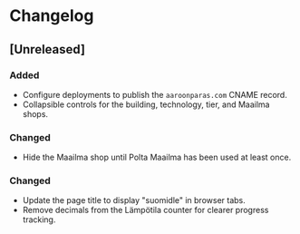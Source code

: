 # Changelog

## [Unreleased]
### Added
- Configure deployments to publish the `aaroonparas.com` CNAME record.
- Collapsible controls for the building, technology, tier, and Maailma shops.

### Changed
- Hide the Maailma shop until Polta Maailma has been used at least once.
### Changed
- Update the page title to display "suomidle" in browser tabs.
- Remove decimals from the Lämpötila counter for clearer progress tracking.
